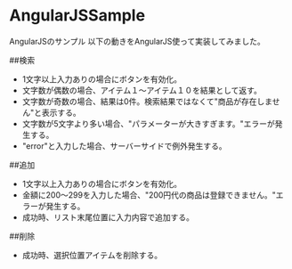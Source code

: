 AngularJSSample
===============

AngularJSのサンプル
以下の動きをAngularJS使って実装してみました。



##検索
+ 1文字以上入力ありの場合にボタンを有効化。
+ 文字数が偶数の場合、アイテム１～アイテム１０を結果として返す。
+ 文字数が奇数の場合、結果は0件。検索結果ではなくて"商品が存在しません"と表示する。
+ 文字数が5文字より多い場合、"パラメーターが大きすぎます。"エラーが発生する。
+ "error"と入力した場合、サーバーサイドで例外発生する。


##追加
+ 1文字以上入力ありの場合にボタンを有効化。
+ 金額に200～299を入力した場合、"200円代の商品は登録できません。"エラーが発生する。
+ 成功時、リスト末尾位置に入力内容で追加する。


##削除
+ 成功時、選択位置アイテムを削除する。

